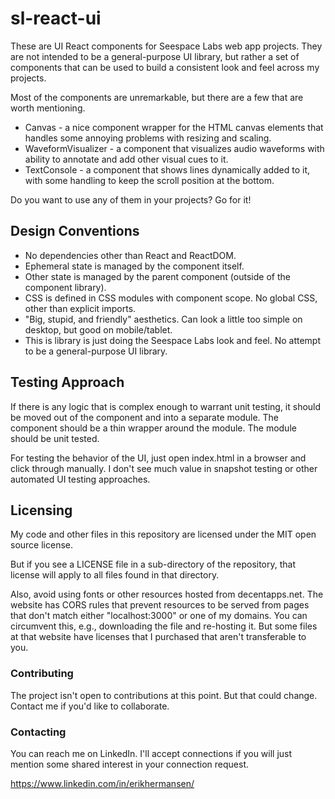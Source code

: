 # sl-react-ui

These are UI React components for Seespace Labs web app projects. They are not intended to be a general-purpose UI library, but rather a set of components that can be used to build a consistent look and feel across my projects.

Most of the components are unremarkable, but there are a few that are worth mentioning.

* Canvas - a nice component wrapper for the HTML canvas elements that handles some annoying problems with resizing and scaling.
* WaveformVisualizer - a component that visualizes audio waveforms with ability to annotate and add other visual cues to it.
* TextConsole - a component that shows lines dynamically added to it, with some handling to keep the scroll position at the bottom.

Do you want to use any of them in your projects? Go for it!

## Design Conventions

* No dependencies other than React and ReactDOM.
* Ephemeral state is managed by the component itself.
* Other state is managed by the parent component (outside of the component library).
* CSS is defined in CSS modules with component scope. No global CSS, other than explicit imports.
* "Big, stupid, and friendly" aesthetics. Can look a little too simple on desktop, but good on mobile/tablet.
* This is library is just doing the Seespace Labs look and feel. No attempt to be a general-purpose UI library.

## Testing Approach

If there is any logic that is complex enough to warrant unit testing, it should be moved out of the component and into a separate module. The component should be a thin wrapper around the module. The module should be unit tested.

For testing the behavior of the UI, just open index.html in a browser and click through manually. I don't see much value in snapshot testing or other automated UI testing approaches.

## Licensing

My code and other files in this repository are licensed under the MIT open source license.

But if you see a LICENSE file in a sub-directory of the repository, that license will apply to all files found in that directory.

Also, avoid using fonts or other resources hosted from decentapps.net. The website has CORS rules that prevent resources to be served from pages that don't match either "localhost:3000" or one of my domains. You can circumvent this, e.g., downloading the file and re-hosting it. But some files at that website have licenses that I purchased that aren't transferable to you.

### Contributing

The project isn't open to contributions at this point. But that could change. Contact me if you'd like to collaborate.

### Contacting

You can reach me on LinkedIn. I'll accept connections if you will just mention some shared interest in your connection request.

https://www.linkedin.com/in/erikhermansen/
